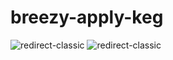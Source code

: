 # breezy-apply-keg

![redirect-classic](https://github.com/user-attachments/assets/ba0f140f-da91-4ead-b2ce-93745006a159)
![redirect-classic](https://github.com/user-attachments/assets/d631e1d7-4d62-49cf-9e0c-b6834a1eeed3)
